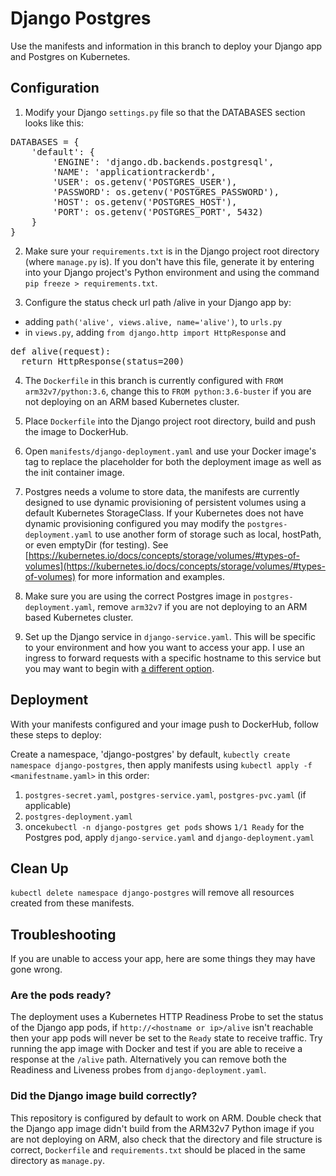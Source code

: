 # Django Postgres

Use the manifests and information in this branch to deploy your Django app and Postgres on Kubernetes.


## Configuration

1. Modify your Django `settings.py` file so that the DATABASES section looks like this:

<pre>
DATABASES = {
    'default': {
        'ENGINE': 'django.db.backends.postgresql',
        'NAME': 'applicationtrackerdb',
        'USER': os.getenv('POSTGRES_USER'),
        'PASSWORD': os.getenv('POSTGRES_PASSWORD'),
        'HOST': os.getenv('POSTGRES_HOST'),
        'PORT': os.getenv('POSTGRES_PORT', 5432)
    }
}
</pre>

2. Make sure your `requirements.txt` is in the Django project root directory (where `manage.py` is). If you don't have this file, generate it by entering into your Django project's Python environment and using the command `pip freeze > requirements.txt`.

3. Configure the status check url path /alive in your Django app by:
- adding `path('alive', views.alive, name='alive')`, to `urls.py`
- in `views.py`, adding `from django.http import HttpResponse` and 
<pre>
def alive(request):
  return HttpResponse(status=200)
</pre>


4. The `Dockerfile` in this branch is currently configured with `FROM arm32v7/python:3.6`, change this to `FROM python:3.6-buster` if you are not deploying on an ARM based Kubernetes cluster. 

5. Place `Dockerfile` into the Django project root directory, build and push the image to DockerHub. 

6. Open `manifests/django-deployment.yaml` and use your Docker image's tag to replace the placeholder for both the deployment image as well as the init container image.

7. Postgres needs a volume to store data, the manifests are currently designed to use dynamic provisioning of persistent volumes using a default Kubernetes StorageClass. If your Kubernetes does not have dynamic provisioning configured you may modify the `postgres-deployment.yaml` to use another form of storage such as local, hostPath, or even emptyDir (for testing). See [https://kubernetes.io/docs/concepts/storage/volumes/#types-of-volumes](https://kubernetes.io/docs/concepts/storage/volumes/#types-of-volumes) for more information and examples.

8. Make sure you are using the correct Postgres image in `postgres-deployment.yaml`, remove `arm32v7` if you are not deploying to an ARM based Kubernetes cluster.

9. Set up the Django service in `django-service.yaml`. This will be specific to your environment and how you want to access your app. I use an ingress to forward requests with a specific hostname to this service but you may want to begin with [a different option](https://medium.com/google-cloud/kubernetes-nodeport-vs-loadbalancer-vs-ingress-when-should-i-use-what-922f010849e0).



## Deployment

With your manifests configured and your image push to DockerHub, follow these steps to deploy:

 Create a namespace, 'django-postgres' by default, `kubectly create namespace django-postgres`, then apply manifests using `kubectl apply -f <manifestname.yaml>` in this order:

 1. `postgres-secret.yaml`, `postgres-service.yaml`, `postgres-pvc.yaml` (if applicable)
 2. `postgres-deployment.yaml`
 3. once`kubectl -n django-postgres get pods` shows `1/1 Ready` for the Postgres pod, apply `django-service.yaml` and `django-deployment.yaml` 

## Clean Up
`kubectl delete namespace django-postgres` will remove all resources created from these manifests. 

## Troubleshooting

If you are unable to access your app, here are some things they may have gone wrong.

### Are the pods ready?
The deployment uses a Kubernetes HTTP Readiness Probe to set the status of the Django app pods, if `http://<hostname or ip>/alive` isn't reachable then your app pods will never be set to the `Ready` state to receive traffic. Try running the app image with Docker and test if you are able to receive a response at the `/alive` path. Alternatively you can remove both the Readiness and Liveness probes from `django-deployment.yaml`.

### Did the Django image build correctly?
This repository is configured by default to work on ARM. Double check that the Django app image didn't build from the ARM32v7 Python image if you are not deploying on ARM, also check that the directory and file structure is correct, `Dockerfile` and `requirements.txt` should be placed in the same directory as `manage.py`.







